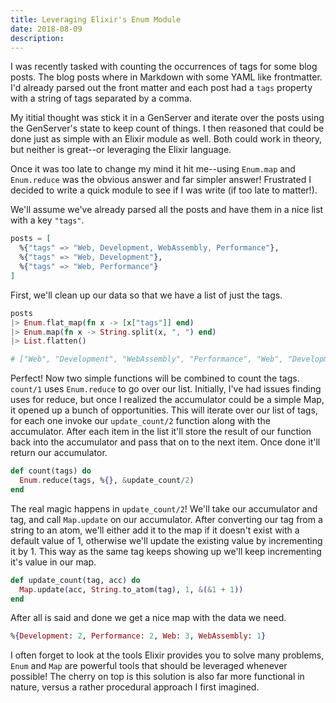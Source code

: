 ```yaml
---
title: Leveraging Elixir's Enum Module
date: 2018-08-09
description:
---
```


I was recently tasked with counting the occurrences of tags for some blog posts. The blog posts where in Markdown with some YAML like frontmatter. I'd already parsed out the front matter and each post had a `tags` property with a string of tags separated by a comma.

My ititial thought was stick it in a GenServer and iterate over the posts using the GenServer's state to keep count of things. I then reasoned that could be done just as simple with an Elixir module as well. Both could work in theory, but neither is great--or leveraging the Elixir language.

Once it was too late to change my mind it hit me--using `Enum.map` and `Enum.reduce` was the obvious answer and far simpler answer! Frustrated I decided to write a quick module to see if I was write (if too late to matter!).

We'll assume we've already parsed all the posts and have them in a nice list with a key `"tags"`.

```elixir
posts = [
  %{"tags" => "Web, Development, WebAssembly, Performance"},
  %{"tags" => "Web, Development"},
  %{"tags" => "Web, Performance"}
]
```

First, we'll clean up our data so that we have a list of just the tags.

```elixir
posts
|> Enum.flat_map(fn x -> [x["tags"]] end)
|> Enum.map(fn x -> String.split(x, ", ") end)
|> List.flatten()

# ["Web", "Development", "WebAssembly", "Performance", "Web", "Development", "Web", "Performance"]
```

Perfect! Now two simple functions will be combined to count the tags. `count/1` uses `Enum.reduce` to go over our list. Initially, I've had issues finding uses for reduce, but once I realized the accumulator could be a simple Map, it opened up a bunch of opportunities. This will iterate over our list of tags, for each one invoke our `update_count/2` function along with the accumulator. After each item in the list it'll store the result of our function back into the accumulator and pass that on to the next item. Once done it'll return our accumulator.

```elixir
def count(tags) do
  Enum.reduce(tags, %{}, &update_count/2)
end
```

The real magic happens in `update_count/2`! We'll take our accumulator and tag, and call `Map.update` on our accumulator. After converting our tag from a string to an atom, we'll either add it to the map if it doesn't exist with a default value of 1, otherwise we'll update the existing value by incrementing it by 1. This way as the same tag keeps showing up we'll keep incrementing it's value in our map.

```elixir
def update_count(tag, acc) do
  Map.update(acc, String.to_atom(tag), 1, &(&1 + 1))
end
```

After all is said and done we get a nice map with the data we need.

```elixir
%{Development: 2, Performance: 2, Web: 3, WebAssembly: 1}
```

I often forget to look at the tools Elixir provides you to solve many problems, `Enum` and `Map` are powerful tools that should be leveraged whenever possible! The cherry on top is this solution is also far more functional in nature, versus a rather procedural approach I first imagined.